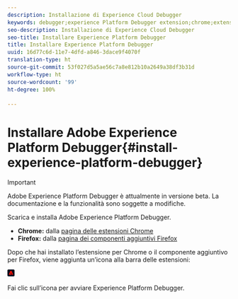 ```yaml
---
description: Installazione di Experience Cloud Debugger
keywords: debugger;experience Platform Debugger extension;chrome;extension;install
seo-description: Installazione di Experience Cloud Debugger
seo-title: Installare Experience Platform Debugger
title: Installare Experience Platform Debugger
uuid: 16d77c6d-11e7-4dfd-a846-3dace9f4070f
translation-type: ht
source-git-commit: 53f027d5a5ae56c7a8e812b10a2649a38df3b31d
workflow-type: ht
source-wordcount: '99'
ht-degree: 100%

---
```



# Installare Adobe Experience Platform Debugger{#install-experience-platform-debugger}

>[!IMPORTANT]
>
>Adobe Experience Platform Debugger è attualmente in versione beta. La documentazione e la funzionalità sono soggette a modifiche.

Scarica e installa Adobe Experience Platform Debugger.

* **Chrome:** dalla [pagina delle estensioni Chrome](https://chrome.google.com/webstore/detail/adobe-experience-cloud-de/ocdmogmohccmeicdhlhhgepeaijenapj)
* **Firefox:** dalla [pagina dei componenti aggiuntivi Firefox](https://addons.mozilla.org/it/firefox/addon/adobe-experience-platform-dbg/)

Dopo che hai installato l’estensione per Chrome o il componente aggiuntivo per Firefox, viene aggiunta un’icona alla barra delle estensioni:

![](assets/start-icon.jpg)

Fai clic sull’icona per avviare Experience Platform Debugger.

